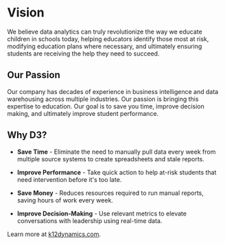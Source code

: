 # Vision

We believe data analytics can truly revolutionize the way we educate children in schools today, helping educators identify those most at risk, modifying education plans where necessary, and ultimately ensuring students are receiving the help they need to succeed.

## Our Passion

Our company has decades of experience in business intelligence and data warehousing across multiple industries. Our passion is bringing this expertise to education. Our goal is to save you time, improve decision making, and ultimately improve student performance.

## Why D3?

* **Save Time** - Eliminate the need to manually pull data every week from multiple source systems to create spreadsheets and stale reports.

* **Improve Performance** - Take quick action to help at-risk students that need intervention before it's too late.

* **Save Money** - Reduces resources required to run manual reports, saving hours of work every week.

* **Improve Decision-Making** - Use relevant metrics to elevate conversations with leadership using real-time data.

Learn more at [k12dynamics.com](http://k12dynamics.com).